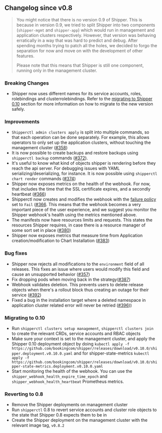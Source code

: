## Changelog since v0.8

> You might notice that there is no version 0.9 of Shipper. This is
> because in version 0.9, we tried to split Shipper into two components
> (`shipper-mgmt` and `shipper-app`) which would run in management and
> application clusters respectively. However, that version was behaving
> erratically in a way that was hard to predict and debug. After
> spending months trying to patch all the holes, we decided to forgo the
> separation for now and move on with the development of other features.
>
> Please note that this means that Shipper is still one component,
> running only in the management cluster.

### Breaking Changes

* Shipper now uses different names for its service accounts, roles,
  rolebindings and clusterrolebindings. Refer to the [migrating to Shipper 0.10][] 
  section for more information on how to migrate to
  the new version safely.

### Improvements

* `Shipperctl admin clusters apply` is split into multiple commands,
  so that each operation can be done separately. For example, this
  allows operators to only set up the application clusters, without
  touching the management cluster ([#358][])
* It is now possible to create backups and restore backups using 
  `shipperctl backup` commands ([#372][]).
* It's useful to know what kind of objects shipper is rendering before
  they reach the api server. For debugging issues with YAML
  serializing/deserializing, for instance. 
  It is now possible using `shipperctl chart render` commands ([#374][])
* Shipper now exposes metrics on the health of the webhook. For now,
  that includes the time that the SSL certificate expires, and a secondly
  heartbeat ([#366][])
* Shipperctl now creates and modifies the webhook with the [failure
  policy][] set to `Fail` ([#366][]. This means that the webhook
  becomes a very important piece of the user experience, and we
  suggest you monitor the Shipper webhook's health using the metrics
  mentioned above.
* The manifests now have resources limits and requests. This states 
  the resources Shipper requires, in case there is a resource manager 
  of some sort set in place ([#380][])
* Shipper now exposes metrics that measure time from Application 
  creation/modification to Chart Installation ([#383][])

### Bug fixes
* Shipper now rejects all modifications to the `environment` field of
  all releases. This fixes an issue where users would modify this
  field and cause an unsupported behavior ([#357][])
* Fix dropping pods when moving back in the strategy([#387][])
* Webhook validates deletion. This prevents users to delete release 
  objects when there's a rollout block thus creating an outage for their service ([#392][])
* Fixed a bug in the installation target where a deleted namespace in application cluster 
  related error will never be retried ([#396][]))

### Migrating to 0.10

- Run `shipperctl clusters setup management`, `shipperctl clusters
  join` to create the
  relevant CRDs, service accounts and RBAC objects
- Make sure your context is set to the management cluster, and apply
  the Shipper 0.10 deployment object by doing `kubectl apply
  -f
  https://github.com/bookingcom/shipper/releases/download/v0.10.0/shipper.deployment.v0.10.0.yaml`
  and for shipper-state-metrics `kubectl apply -f
  https://github.com/bookingcom/shipper/releases/download/v0.10.0/shipper-state-metrics.deployment.v0.10.0.yaml`
- Start monitoring the health of the webhook. You can use the
  `shipper_webhook_health_expire_time_epoch` and
  `shipper_webhook_health_heartbeat` Prometheus metrics.
  
### Reverting to 0.8

- Remove the Shipper deployments on management cluster
- Run `shipperctl` 0.8 to revert service accounts and cluster role objects
  to the state that Shipper 0.8
  expects them to be in
- Create the Shipper deployment on the management cluster with the
  relevant image tag, `v0.8.2`

[migrating to Shipper 0.10]: #Migrating-to-0.10
[#358]: https://github.com/bookingcom/shipper/pull/358
[#366]: https://github.com/bookingcom/shipper/pull/366
[#357]: https://github.com/bookingcom/shipper/pull/357
[#372]: https://github.com/bookingcom/shipper/pull/372
[#374]: https://github.com/bookingcom/shipper/pull/374
[#380]: https://github.com/bookingcom/shipper/pull/380
[#383]: https://github.com/bookingcom/shipper/pull/383
[#387]: https://github.com/bookingcom/shipper/pull/387
[#392]: https://github.com/bookingcom/shipper/pull/392
[#396]: https://github.com/bookingcom/shipper/pull/396
[failure policy]: https://kubernetes.io/docs/reference/access-authn-authz/extensible-admission-controllers/#failure-policy
